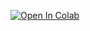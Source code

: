 [![Open In Colab](https://colab.research.google.com/assets/colab-badge.svg)](https://colab.research.google.com/github/sangramjagtap2108/CMPE-255-DM-Assignments/blob/main/Assignment%205%20-%20Data%20preparation%20and%20processing%20assignment/Video_Data_Analysis.ipynb)

